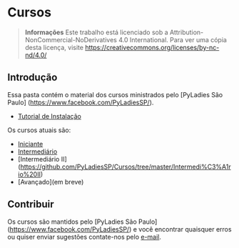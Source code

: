 # Cursos
> **Informações** Este trabalho está licenciado sob a Attribution-NonCommercial-NoDerivatives 4.0 International. Para ver uma cópia desta licença, visite https://creativecommons.org/licenses/by-nc-nd/4.0/

## Introdução

Essa pasta contém o material dos cursos ministrados pelo [PyLadies São Paulo] (https://www.facebook.com/PyLadiesSP/).


- [Tutorial de Instalação](https://github.com/PyLadiesSP/Cursos/)

Os cursos atuais são:
- [Iniciante](https://github.com/PyLadiesSP/Cursos/tree/master/Iniciante)
- [Intermediário](https://github.com/PyLadiesSP/Cursos/tree/master/Intermedi%C3%A1rio%20I)
- [Intermediário II] (https://github.com/PyLadiesSP/Cursos/tree/master/Intermedi%C3%A1rio%20II)
- [Avançado](em breve)

## Contribuir

Os cursos são mantidos pelo [PyLadies São Paulo] (https://www.facebook.com/PyLadiesSP/) e você encontrar quaisquer erros ou quiser enviar sugestões contate-nos pelo [e-mail](saopaulo@pyladies.com).
